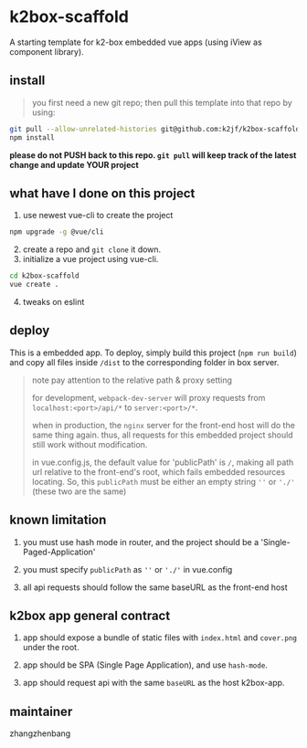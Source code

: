 # k2box-scaffold

A starting template for k2-box embedded vue apps (using iView as component library).

## install

> you first need a new git repo; then pull this template into that repo by using:
```bash
git pull --allow-unrelated-histories git@github.com:k2jf/k2box-scaffold.git master
npm install
```
**please do not PUSH back to this repo. `git pull` will keep track of the latest change and update YOUR project**

## what have I done on this project
1. use newest vue-cli to create the project
```bash
npm upgrade -g @vue/cli
```
2. create a repo and `git clone` it down.
3. initialize a vue project using vue-cli.
```bash
cd k2box-scaffold
vue create .
```
4. tweaks on eslint

## deploy

This is a embedded app. To deploy, simply build this project (`npm run build`) and 
copy all files inside `/dist` to the corresponding folder in box server.

> note pay attention to the relative path & proxy setting
>
> for development, `webpack-dev-server` will proxy requests from `localhost:<port>/api/*`
> to `server:<port>/*`.
>
> when in production, the `nginx` server for the front-end host will do the same thing again.
> thus, all requests for this embedded project should still work without modification.
>
> in vue.config.js, the default value for 'publicPath' is `/`, making all path url relative
> to the front-end's root, which fails embedded resources locating.
> So, this `publicPath` must be either an empty string `''` or `'./'` (these two are the same) 
>  

## known limitation

1. you must use hash mode in router, and the project should be a 'Single-Paged-Application'

2. you must specify `publicPath` as `''` or `'./'` in vue.config

3. all api requests should follow the same baseURL as the front-end host

## k2box app general contract

1. app should expose a bundle of static files with `index.html` and `cover.png` under the root.

2. app should be SPA (Single Page Application), and use `hash-mode`.

3. app should request api with the same `baseURL` as the host k2box-app. 

## maintainer 

zhangzhenbang

